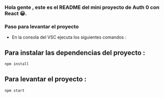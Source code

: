 <!DOCTYPE html>
<html lang="en">
  <head>
    <meta charset="UTF-8" />
    <meta name="viewport" content="width=device-width, initial-scale=1.0" />
    
  </head>
  <body>

### Hola gente , este es el README del mini proyecto de Auth 0 con React 😀.


<h3>Paso para levantar el proyecto</h3>

<ul>
  <li>
    En la consola del VSC ejecuta los siguientes comandos :
  </li>
</ul>


## Para instalar las dependencias del proyecto :

```bash
npm install
```

## Para levantar el proyecto :

```bash
npm start
```



  </body>
</html>
